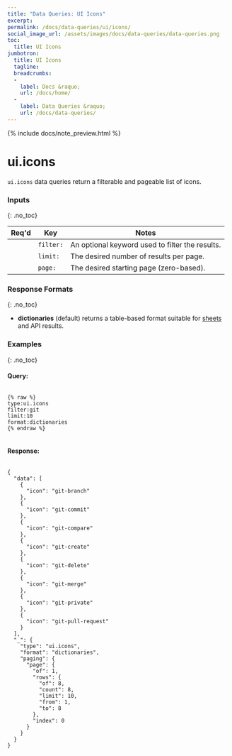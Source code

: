 ```yaml
---
title: "Data Queries: UI Icons"
excerpt: 
permalink: /docs/data-queries/ui/icons/
social_image_url: /assets/images/docs/data-queries/data-queries.png
toc:
  title: UI Icons
jumbotron:
  title: UI Icons
  tagline: 
  breadcrumbs:
  -
    label: Docs &raquo;
    url: /docs/home/
  -
    label: Data Queries &raquo;
    url: /docs/data-queries/
---
```


{% include docs/note_preview.html %}

# ui.icons

`ui.icons` data queries return a filterable and pageable list of icons.

### Inputs
{: .no_toc}

|Req'd|Key|Notes
|:-:|-|-
| | `filter:` | An optional keyword used to filter the results.
| | `limit:` | The desired number of results per page.
| | `page:` | The desired starting page (zero-based).

### Response Formats
{: .no_toc}

* **dictionaries** (default) returns a table-based format suitable for [sheets](/docs/sheets/) and API results.

### Examples
{: .no_toc}

#### Query: 

<pre>
<code class="language-cerb">
{% raw %}
type:ui.icons
filter:git
limit:10
format:dictionaries
{% endraw %}
</code>
</pre>

#### Response:

<pre>
<code class="language-json">
{
  "data": [
    {
      "icon": "git-branch"
    },
    {
      "icon": "git-commit"
    },
    {
      "icon": "git-compare"
    },
    {
      "icon": "git-create"
    },
    {
      "icon": "git-delete"
    },
    {
      "icon": "git-merge"
    },
    {
      "icon": "git-private"
    },
    {
      "icon": "git-pull-request"
    }
  ],
  "_": {
    "type": "ui.icons",
    "format": "dictionaries",
    "paging": {
      "page": {
        "of": 1,
        "rows": {
          "of": 8,
          "count": 8,
          "limit": 10,
          "from": 1,
          "to": 8
        },
        "index": 0
      }
    }
  }
}
</code>
</pre>